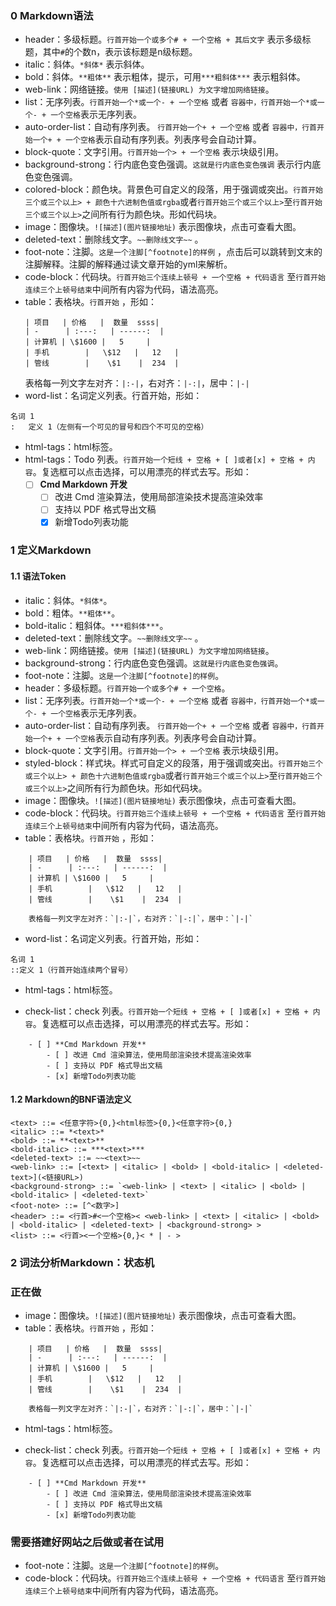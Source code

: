 ### 0 Markdown语法
+ header：多级标题。`行首开始一个或多个# + 一个空格 + 其后文字` 表示多级标题，其中`#`的个数n，表示该标题是n级标题。
+ italic：斜体。`*斜体*` 表示斜体。
+ bold：斜体。`**粗体**` 表示粗体，提示，可用`***粗斜体***` 表示粗斜体。
+ web-link：网络链接。`使用 [描述](链接URL) 为文字增加网络链接`。
+ list：无序列表。`行首开始一个*或一个- + 一个空格` 或者 `容器中，行首开始一个*或一个- + 一个空格`表示无序列表。
+ auto-order-list：自动有序列表。 `行首开始一个+ + 一个空格` 或者 `容器中，行首开始一个+ + 一个空格`表示自动有序列表。列表序号会自动计算。
+ block-quote：文字引用。`行首开始一个> + 一个空格` 表示块级引用。
+ background-strong：行内底色变色强调。`这就是行内底色变色强调` 表示行内底色变色强调。
+ colored-block：颜色块。背景色可自定义的段落，用于强调或突出。`行首开始三个或三个以上> + 颜色十六进制色值或rgba`或者`行首开始三个或三个以上>`至`行首开始三个或三个以上>`之间所有行为颜色块。形如代码块。
+ image：图像块。`![描述](图片链接地址)` 表示图像块，点击可查看大图。
+ deleted-text：删除线文字。`~~删除线文字~~` 。
+ foot-note：注脚。`这是一个注脚[^footnote]的样例` ，点击后可以跳转到文末的注脚解释。注脚的解释通过读文章开始的yml来解析。
+ code-block：代码块。`行首开始三个连续上顿号 + 一个空格 + 代码语言` 至`行首开始连续三个上顿号结束`中间所有内容为代码，语法高亮。
+ table：表格块。`行首开始` ，形如：
    ```
    | 项目   | 价格   |  数量  ssss|
    | -      | :---:   | ------:  |
    | 计算机 | \$1600 |   5     |
    | 手机        |   \$12   |   12   |
    | 管线        |    \$1    |  234  |
    ```
    表格每一列文字左对齐：`|:-|`，右对齐：`|-:|`，居中：`|-|`
+ word-list：名词定义列表。行首开始，形如：
```
名词 1
:   定义 1（左侧有一个可见的冒号和四个不可见的空格）
```
+ html-tags：html标签。
+ html-tags：Todo 列表。`行首开始一个短线 + 空格 + [ ]或者[x] + 空格 + 内容`。复选框可以点击选择，可以用漂亮的样式去写。形如：
    - [ ] **Cmd Markdown 开发**
        - [ ] 改进 Cmd 渲染算法，使用局部渲染技术提高渲染效率
        - [ ] 支持以 PDF 格式导出文稿
        - [x] 新增Todo列表功能

### 1 定义Markdown
#### 1.1 语法Token
+ italic：斜体。`*斜体*`。
+ bold：粗体。`**粗体**`。
+ bold-italic：粗斜体。`***粗斜体***`。
+ deleted-text：删除线文字。`~~删除线文字~~` 。
+ web-link：网络链接。`使用 [描述](链接URL) 为文字增加网络链接`。
+ background-strong：行内底色变色强调。`这就是行内底色变色强调`。
+ foot-note：注脚。`这是一个注脚[^footnote]的样例`。
+ header：多级标题。`行首开始一个或多个# + 一个空格`。
+ list：无序列表。`行首开始一个*或一个- + 一个空格` 或者 `容器中，行首开始一个*或一个- + 一个空格`表示无序列表。
+ auto-order-list：自动有序列表。 `行首开始一个+ + 一个空格` 或者 `容器中，行首开始一个+ + 一个空格`表示自动有序列表。列表序号会自动计算。
+ block-quote：文字引用。`行首开始一个> + 一个空格` 表示块级引用。
+ styled-block：样式块。样式可自定义的段落，用于强调或突出。`行首开始三个或三个以上> + 颜色十六进制色值或rgba`或者`行首开始三个或三个以上>`至`行首开始三个或三个以上>`之间所有行为颜色块。形如代码块。
+ image：图像块。`![描述](图片链接地址)` 表示图像块，点击可查看大图。
+ code-block：代码块。`行首开始三个连续上顿号 + 一个空格 + 代码语言` 至`行首开始连续三个上顿号结束`中间所有内容为代码，语法高亮。
+ table：表格块。`行首开始` ，形如：
```
    | 项目   | 价格   |  数量  ssss|
    | -      | :---:   | ------:  |
    | 计算机 | \$1600 |   5     |
    | 手机        |   \$12   |   12   |
    | 管线        |    \$1    |  234  |
    
    表格每一列文字左对齐：`|:-|`，右对齐：`|-:|`，居中：`|-|`
```
+ word-list：名词定义列表。行首开始，形如：
```
名词 1
::定义 1（行首开始连续两个冒号）
```
+ html-tags：html标签。

+ check-list：check 列表。`行首开始一个短线 + 空格 + [ ]或者[x] + 空格 + 内容`。复选框可以点击选择，可以用漂亮的样式去写。形如：
```
    - [ ] **Cmd Markdown 开发**
        - [ ] 改进 Cmd 渲染算法，使用局部渲染技术提高渲染效率
        - [ ] 支持以 PDF 格式导出文稿
        - [x] 新增Todo列表功能
```
#### 1.2 Markdown的BNF语法定义
```
<text> ::= <任意字符>{0,}<html标签>{0,}<任意字符>{0,}
<italic> ::= *<text>*
<bold> ::= **<text>**
<bold-italic> ::= ***<text>***
<deleted-text> ::= ~~<text>~~
<web-link> ::= [<text> | <italic> | <bold> | <bold-italic> | <deleted-text>](<链接URL>)
<background-strong> ::= `<web-link> | <text> | <italic> | <bold> | <bold-italic> | <deleted-text>`
<foot-note> ::= [^<数字>]
<header> ::= <行首>#<一个空格>< <web-link> | <text> | <italic> | <bold> | <bold-italic> | <deleted-text> | <background-strong> >
<list> ::= <行首><一个空格>{0,}< * | - >
```

### 2 词法分析Markdown：状态机

### 正在做
+ image：图像块。`![描述](图片链接地址)` 表示图像块，点击可查看大图。
+ table：表格块。`行首开始` ，形如：
```
    | 项目   | 价格   |  数量  ssss|
    | -      | :---:   | ------:  |
    | 计算机 | \$1600 |   5     |
    | 手机        |   \$12   |   12   |
    | 管线        |    \$1    |  234  |
    
    表格每一列文字左对齐：`|:-|`，右对齐：`|-:|`，居中：`|-|`
```

+ html-tags：html标签。

+ check-list：check 列表。`行首开始一个短线 + 空格 + [ ]或者[x] + 空格 + 内容`。复选框可以点击选择，可以用漂亮的样式去写。形如：
```
    - [ ] **Cmd Markdown 开发**
        - [ ] 改进 Cmd 渲染算法，使用局部渲染技术提高渲染效率
        - [ ] 支持以 PDF 格式导出文稿
        - [x] 新增Todo列表功能
```

### 需要搭建好网站之后做或者在试用
+ foot-note：注脚。`这是一个注脚[^footnote]的样例`。
+ code-block：代码块。`行首开始三个连续上顿号 + 一个空格 + 代码语言` 至`行首开始连续三个上顿号结束`中间所有内容为代码，语法高亮。
